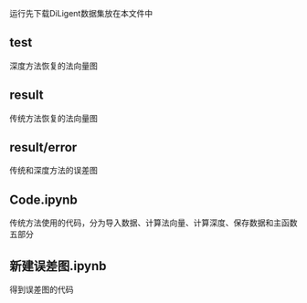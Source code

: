 运行先下载DiLigent数据集放在本文件中

## test

深度方法恢复的法向量图

## result

传统方法恢复的法向量图

## result/error

传统和深度方法的误差图

##  Code.ipynb

传统方法使用的代码，分为导入数据、计算法向量、计算深度、保存数据和主函数五部分

## 新建误差图.ipynb

得到误差图的代码